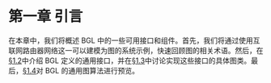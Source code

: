 # 第一章 引言
在本章中，我们将概述 BGL 中的一些可用接口和组件。首先，我们将通过使用互联网路由器网络这一可以建模为图的系统示例，快速回顾图的相关术语。然后，在[§1.2](1-2.md)中介绍 BGL 定义的通用接口，并在[§1.3](1-3.md)中讨论实现这些接口的具体图类。最后，[§1.4](1-4.md)对 BGL 的通用图算法进行预览。